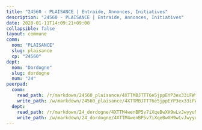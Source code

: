 ```yaml
---
title: "24560 - PLAISANCE | Entraide, Annonces, Initiatives"
description: "24560 - PLAISANCE | Entraide, Annonces, Initiatives"
date: 2020-01-11T14:09:21+09:00
collapsible: false
layout: commune
comm:
  nom: "PLAISANCE"
  slug: plaisance
  cp: "24560"
dept:
  nom: "Dordogne"
  slug: dordogne
  num: "24"
peerpad:
  comm:
    read_path: /r/markdown/24560_plaisance/4XTTMBJTTT6e5jppEYP3ex33iFWfq6xtpeQ9XUZJgf5hGHsbA
    write_path: /w/markdown/24560_plaisance/4XTTMBJTTT6e5jppEYP3ex33iFWfq6xtpeQ9XUZJgf5hGHsbA-K3TgUsirPKDa9HzUboTigke79GXeTWKZy1j5uhiCaVMFTCMUnq6pWjYLqLHP1FYNJQaZ2pFRPXcT4ye3WAXESraobqnNgrwJv2aCebPCac77VEMbF2SiVQgDsmKbUqQLBrYvgVUY
  dept:
    read_path: /r/markdown/24_dordogne/4XTTM4wenBP5v7iXqeBwXH9wLvJwyyuNKzLxRyGzSZXmCuzgg
    write_path: /w/markdown/24_dordogne/4XTTM4wenBP5v7iXqeBwXH9wLvJwyyuNKzLxRyGzSZXmCuzgg-K3TgUusQQUSAmJPXozCTSBeqjqksxkVWGVxtHwEFrs5RuocQr8weKG2oQg7MVeg2F9Hhv7ggtBiBU8D9pdXEPa9M67VU3BzgAG9BCtQw3VY3Xcxk2YSegk3iUXMkpicGxxJr7mWp
---
```


